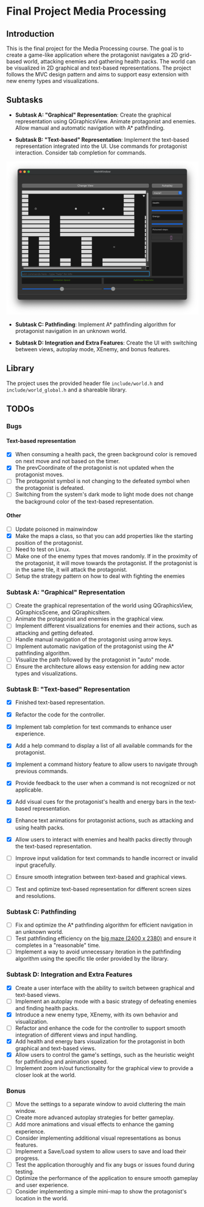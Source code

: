 # Final Project Media Processing

## Introduction

This is the final project for the Media Processing course. The goal is to create a game-like application where the protagonist navigates a 2D grid-based world, attacking enemies and gathering health packs. The world can be visualized in 2D graphical and text-based representations. The project follows the MVC design pattern and aims to support easy extension with new enemy types and visualizations.

## Subtasks

- **Subtask A: "Graphical" Representation**: Create the graphical representation using QGraphicsView. Animate protagonist and enemies. Allow manual and automatic navigation with A* pathfinding.

- **Subtask B: "Text-based" Representation**: Implement the text-based representation integrated into the UI. Use commands for protagonist interaction. Consider tab completion for commands.
<!-- insert image in markdown-->
![TextView in macOS](resources/other/TextView_macOS_darkmode.png)

- **Subtask C: Pathfinding**: Implement A* pathfinding algorithm for protagonist navigation in an unknown world.

- **Subtask D: Integration and Extra Features**: Create the UI with switching between views, autoplay mode, XEnemy, and bonus features.

## Library

The project uses the provided header file `include/world.h` and `include/world_global.h` and a shareable library.

## TODOs

### Bugs
#### Text-based representation
- [x] When consuming a health pack, the green background color is removed on next move and not based on the timer.
- [x] The prevCoordinate of the protagonist is not updated when the protagonist moves.
- [ ] The protagonist symbol is not changing to the defeated symbol when the protagonist is defeated. 
- [ ] Switching from the system's dark mode to light mode does not change the background color of the text-based representation. 

#### Other
- [ ] Update poisoned in mainwindow
- [x] Make the maps a class, so that you can add properties like the starting position of the protagonist.
- [ ] Need to test on Linux.
- [ ] Make one of the enemy types that moves randomly. If in the proximity of the protagonist, it will move towards the protagonist. If the protagonist is in the same tile, it will attack the protagonist.
- [ ] Setup the strategy pattern on how to deal with fighting the enemies

### Subtask A: "Graphical" Representation
- [ ] Create the graphical representation of the world using QGraphicsView, QGraphicsScene, and QGraphicsItem.
- [ ] Animate the protagonist and enemies in the graphical view.
- [ ] Implement different visualizations for enemies and their actions, such as attacking and getting defeated.
- [ ] Handle manual navigation of the protagonist using arrow keys.
- [ ] Implement automatic navigation of the protagonist using the A* pathfinding algorithm.
- [ ] Visualize the path followed by the protagonist in "auto" mode.
- [ ] Ensure the architecture allows easy extension for adding new actor types and visualizations.

### Subtask B: "Text-based" Representation
- [x] Finished text-based representation.
- [x] Refactor the code for the controller.
- [x] Implement tab completion for text commands to enhance user experience.
- [x] Add a help command to display a list of all available commands for the protagonist.
- [x] Implement a command history feature to allow users to navigate through previous commands.
- [x] Provide feedback to the user when a command is not recognized or not applicable.
- [x] Add visual cues for the protagonist's health and energy bars in the text-based representation.
- [x] Enhance text animations for protagonist actions, such as attacking and using health packs.
- [x] Allow users to interact with enemies and health packs directly through the text-based representation.
- [ ] Improve input validation for text commands to handle incorrect or invalid input gracefully.
- [ ] Ensure smooth integration between text-based and graphical views.
- [ ] Test and optimize text-based representation for different screen sizes and resolutions.


### Subtask C: Pathfinding
- [ ] Fix and optimize the A* pathfinding algorithm for efficient navigation in an unknown world.
- [ ] Test pathfinding efficiency on the [big maze (2400 x 2380)](resources/world_images/maze3.png) and ensure it completes in a "reasonable" time.
- [ ] Implement a way to avoid unnecessary iteration in the pathfinding algorithm using the specific tile order provided by the library.

### Subtask D: Integration and Extra Features
- [x] Create a user interface with the ability to switch between graphical and text-based views.
- [ ] Implement an autoplay mode with a basic strategy of defeating enemies and finding health packs.
- [x] Introduce a new enemy type, XEnemy, with its own behavior and visualization.
- [ ] Refactor and enhance the code for the controller to support smooth integration of different views and input handling.
- [x] Add health and energy bars visualization for the protagonist in both graphical and text-based views.
- [x] Allow users to control the game's settings, such as the heuristic weight for pathfinding and animation speed.
- [ ] Implement zoom in/out functionality for the graphical view to provide a closer look at the world.

### Bonus
- [ ] Move the settings to a separate window to avoid cluttering the main window.
- [ ] Create more advanced autoplay strategies for better gameplay.
- [ ] Add more animations and visual effects to enhance the gaming experience.
- [ ] Consider implementing additional visual representations as bonus features.
- [ ] Implement a Save/Load system to allow users to save and load their progress.
- [ ] Test the application thoroughly and fix any bugs or issues found during testing.
- [ ] Optimize the performance of the application to ensure smooth gameplay and user experience.
- [ ] Consider implementing a simple mini-map to show the protagonist's location in the world.